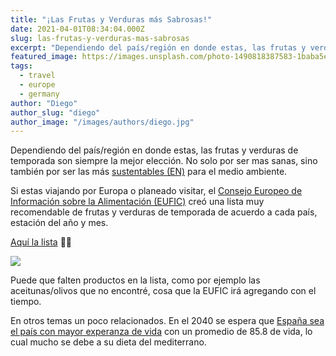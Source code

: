 ```yaml
---
title: "¡Las Frutas y Verduras más Sabrosas!"
date: 2021-04-01T08:34:04.000Z
slug: las-frutas-y-verduras-mas-sabrosas
excerpt: "Dependiendo del país/región en donde estas, las frutas y verduras de temporada son siempre la mejor elección. No solo por ser mas sanas, sino también por ser la..."
featured_image: https://images.unsplash.com/photo-1490818387583-1baba5e638af?crop=entropy&cs=tinysrgb&fit=max&fm=jpg&ixid=MnwxMTc3M3wwfDF8c2VhcmNofDE3fHxmb29kfGVufDB8fHx8MTYxNzI2NTczOQ&ixlib=rb-1.2.1&q=80&w=2000
tags:
  - travel
  - europe
  - germany
author: "Diego"
author_slug: "diego"
author_image: "/images/authors/diego.jpg"
---
```


Dependiendo del país/región en donde estas, las frutas y verduras de temporada son siempre la mejor elección. No solo por ser mas sanas, sino también por ser las más [sustentables (EN)](https://en.wikipedia.org/wiki/Sustainable_diet) para el medio ambiente.

Si estas viajando por Europa o planeado visitar, el [Consejo Europeo de Información sobre la Alimentación (EUFIC)](https://www.eufic.org/es/) creó una lista muy recomendable de frutas y verduras de temporada de acuerdo a cada país, estación del año y mes.

[Aquí la lista](https://www.eufic.org/en/explore-seasonal-fruit-and-vegetables-in-europe) 🍇🥦

![](/images/seasonalfood.jpg)

Puede que falten productos en la lista, como por ejemplo las aceitunas/olivos que no encontré, cosa que la EUFIC irá agregando con el tiempo.

En otros temas un poco relacionados. En el 2040 se espera que [España sea el país con mayor experanza de vida](https://www.nationalgeographic.com.es/mundo-ng/actualidad/espana-sera-pais-mayor-esperanza-vida-2040_13356) con un promedio de 85.8 de vida, lo cual mucho se debe a su dieta del mediterrano.